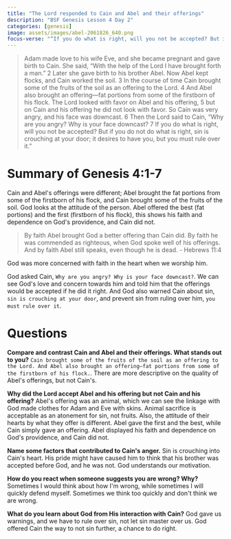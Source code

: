 ```yaml
---
title: "The Lord responded to Cain and Abel and their offerings"
description: "BSF Genesis Lesson 4 Day 2"
categories: [genesis]
image: assets/images/abel-2061826_640.png
focus-verse: "“If you do what is right, will you not be accepted? But if you do not do what is right, sin is crouching at your door; it desires to have you, but you must rule over it.” – Genesis 4:7"
---
```


> Adam made love to his wife Eve, and she became pregnant and gave birth to Cain. She said, “With the help of the Lord I have brought forth a man.” 2 Later she gave birth to his brother Abel.
> Now Abel kept flocks, and Cain worked the soil. 3 In the course of time Cain brought some of the fruits of the soil as an offering to the Lord. 4 And Abel also brought an offering—fat portions from some of the firstborn of his flock. The Lord looked with favor on Abel and his offering, 5 but on Cain and his offering he did not look with favor. So Cain was very angry, and his face was downcast.
> 6 Then the Lord said to Cain, “Why are you angry? Why is your face downcast? 7 If you do what is right, will you not be accepted? But if you do not do what is right, sin is crouching at your door; it desires to have you, but you must rule over it.”

# Summary of Genesis 4:1-7

Cain and Abel's offerings were different; Abel brought the fat portions from some of the firstborn of his flock, and Cain brought some of the fruits of the soil. God looks at the attitude of the person. Abel offered the best (fat portions) and the first (firstborn of his flock), this shows his faith and dependence on God's providence, and Cain did not.

> By faith Abel brought God a better offering than Cain did. By faith he was commended as righteous, when God spoke well of his offerings. And by faith Abel still speaks, even though he is dead. - Hebrews 11:4

God was more concerned with faith in the heart when we worship him.

God asked Cain, `Why are you angry? Why is your face downcast?`. We can see God's love and concern towards him and told him that the offerings would be accepted if he did it right. And God also warned Cain about sin, `sin is crouching at your door`, and prevent sin from ruling over him, `you must rule over it`.

# Questions

**Compare and contrast Cain and Abel and their offerings. What stands out to you?** `Cain brought some of the fruits of the soil as an offering to the Lord. And Abel also brought an offering—fat portions from some of the firstborn of his flock.`. There are more descriptive on the quality of Abel's offerings, but not Cain's.

**Why did the Lord accept Abel and his offering but not Cain and his offering?** Abel's offering was an animal, which we can see the linkage with God made clothes for Adam and Eve with skins. Animal sacrifice is acceptable as an atonement for sin, not fruits. Also, the attitude of their hearts by what they offer is different. Abel gave the first and the best, while Cain simply gave an offering. Abel displayed his faith and dependence on God's providence, and Cain did not.

**Name some factors that contributed to Cain's anger.** Sin is crouching into Cain's heart. His pride might have caused him to think that his brother was accepted before God, and he was not. God understands our motivation.

**How do you react when someone suggests you are wrong? Why?** Sometimes I would think about how I'm wrong, while sometimes I will quickly defend myself. Sometimes we think too quickly and don't think we are wrong.

**What do you learn about God from His interaction with Cain?** God gave us warnings, and we have to rule over sin, not let sin master over us. God offered Cain the way to not sin further, a chance to do right.